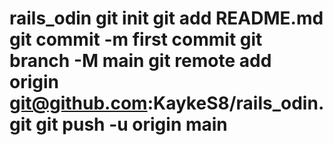 # rails_odin git init git add README.md git commit -m first commit git branch -M main git remote add origin git@github.com:KaykeS8/rails_odin.git git push -u origin main

